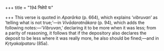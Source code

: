 +++
title = "194 निक्षेपो यः"

+++
This verse is quoted in *Aparārka* (p. 664), which explains ‘*vibruvan*’
as ‘telling what is not true;’—in *Vivādaratnākara* (p. 94), which adds
the following notes:—‘*Vibruvan*,’ declaring it to be more when it was
less; from a parity of reasoning, it follows that if the depository also
declares the deposit to be less where it was really more, he also should
be fined;—and in *Kṛtyakalpataru* (85a).


